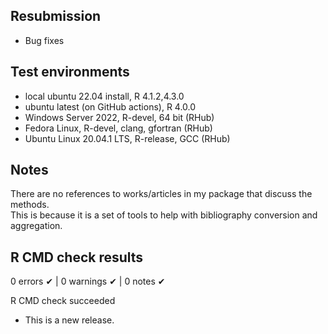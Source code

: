 ## Resubmission 
 
* Bug fixes

## Test environments
* local ubuntu 22.04 install, R 4.1.2,4.3.0
* ubuntu latest (on GitHub actions), R 4.0.0
* Windows Server 2022, R-devel, 64 bit (RHub)
* Fedora Linux, R-devel, clang, gfortran (RHub)
* Ubuntu Linux 20.04.1 LTS, R-release, GCC (RHub)

## Notes
There are no references to works/articles in my package that discuss the methods.  
This is because it is a set of tools to help with bibliography conversion and aggregation.


## R CMD check results

0 errors ✔ | 0 warnings ✔ | 0 notes ✔

R CMD check succeeded

* This is a new release.
